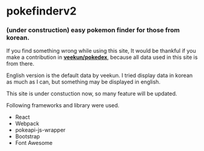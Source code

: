 # pokefinderv2
<h3>(under construction) easy pokemon finder for those from korean.</h3>

<p>If you find something wrong while using this site, It would be thankful if you make a contribution in 
  <b><a href="https://github.com/veekun/pokedex">veekun/pokedex</a></b>, because all data used in this site is from there.
</p>
  
<p>
English version is the default data by veekun. 
I tried display data in korean as much as I can, but something may be displayed in english.
</p>

<p>
This site is under constuction now, so many feature will be updated.
</p>

Following frameworks and library were used.
<ul>
  <li>React</li>
  <li>Webpack</li>
  <li>pokeapi-js-wrapper</li>
  <li>Bootstrap</li>
  <li>Font Awesome</li>  
</ul>
